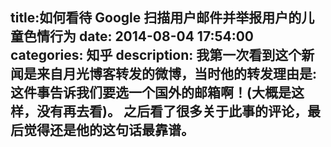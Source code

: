 title:如何看待 Google 扫描用户邮件并举报用户的儿童色情行为
date: 2014-08-04   17:54:00 
categories: 知乎 
 description: 我第一次看到这个新闻是来自月光博客转发的微博，当时他的转发理由是:这件事告诉我们要选一个国外的邮箱啊！(大概是这样，没有再去看)。 之后看了很多关于此事的评论，最后觉得还是他的这句话最靠谱。
  --- 
 